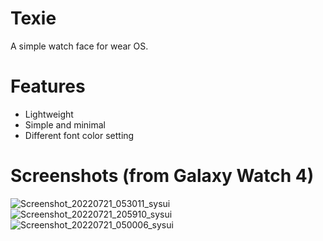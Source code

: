 # Texie
A simple watch face for wear OS.

# Features 
- Lightweight
- Simple and minimal
- Different font color setting

# Screenshots (from Galaxy Watch 4)
![Screenshot_20220721_053011_sysui](https://user-images.githubusercontent.com/50198413/180254779-f7f7aaa5-256e-4fe7-aea8-693e39d8194c.png)
![Screenshot_20220721_205910_sysui](https://user-images.githubusercontent.com/50198413/180254786-f6d237dc-6e2e-49db-98dc-35f6a0dfcf7b.png)
![Screenshot_20220721_050006_sysui](https://user-images.githubusercontent.com/50198413/180254788-c0236c6c-c791-47e5-b6d9-d958b00d4bb0.png)
